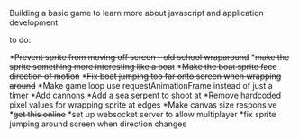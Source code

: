 Building a basic game to learn more about javascript and application development

to do:

*~~Prevent sprite from moving off screen - old school wraparound~~
*~~make the sprite something more interesting like a boat~~
*~~Make the boat sprite face direction of motion~~
*~~Fix boat jumping too far onto screen when wrapping around~~
*Make game loop use requestAnimationFrame instead of just a timer
*Add cannons
*Add a sea serpent to shoot at
*Remove hardcoded pixel values for wrapping sprite at edges
*Make canvas size responsive
*~~get this online~~
*set up websocket server to allow multiplayer
*fix sprite jumping around screen when direction changes